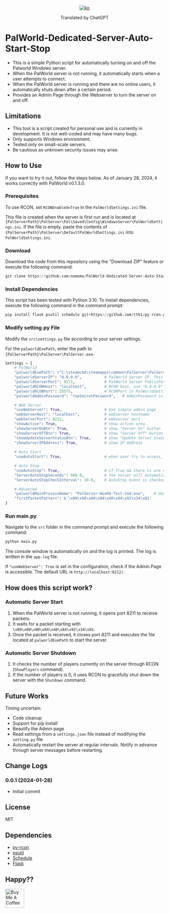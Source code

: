 <div align="center">

[![ko](https://img.shields.io/badge/lang-ko--kr-green.svg)](https://github.com/nomomo/PalWorld-Dedicated-Server-Auto-Start-Stop/blob/main/README.ko.md)

Translated by ChatGPT

</div>

# PalWorld-Dedicated-Server-Auto-Start-Stop

- This is a simple Python script for automatically turning on and off the Palworld Windows server.
- When the PalWorld server is not running, it automatically starts when a user attempts to connect.
- When the PalWorld server is running and there are no online users, it automatically shuts down after a certain period.
- Provides an Admin Page through the Webserver to turn the server on and off.

## Limitations

- This tool is a script created for personal use and is currently in development. It is not well-coded and may have many bugs.
- Only supports Windows environment.
- Tested only on small-scale servers.
- Be cautious as unknown security issues may arise.

## How to Use

If you want to try it out, follow the steps below. As of January 28, 2024, it works correctly with PalWorld v0.1.3.0.

### Prerequisites

To use RCON, set `RCONEnabled=True` in the `PalWorldSettings.ini` file.

This file is created when the server is first run and is located at `{PalServerPath}\PalServer\Pal\Saved\Config\WindowsServer\PalWorldSettings.ini`. If the file is empty, paste the contents of `{PalServerPath}\PalServer\DefaultPalWorldSettings.ini` into `PalWorldSettings.ini`.

### Download

Download the code from this repository using the "Download ZIP" feature or execute the following command:

```Python
git clone https://github.com/nomomo/PalWorld-Dedicated-Server-Auto-Start-Stop.git
```

### Install Dependencies

This script has been tested with Python 3.10. To install dependencies, execute the following command in the command prompt:

```Python
pip install flask psutil schedule git+https://github.com/ttk1/py-rcon.git
```

### Modify setting.py File

Modify the `src\settings.py` file according to your server settings.

For the `palworldExePath`, enter the path to `{PalServerPath}\PalServer\PalServer.exe`.

```python
Settings = {
    # PalWorld
    "palworldExePath": r"C:\steamcmd\steamapps\common\PalServer\PalServer.exe", #PalWorld Server exe file
    "palworldServerIP": "0.0.0.0",          # PalWorld Server IP. This is used for "Auto Start". Use "0.0.0.0" to open to all. use "localhost" for testing or connection through router with port-forwarding.
    "palworldServerPort": 8211,             # PalWorld Server PublicPort in PalWorldSettings.ini. This is used for "Auto Start".
    "palworldRCONHost": "localhost",        # RCON host. use "0.0.0.0" to open to all. use "localhost" for testing or connection through router with port-forwarding.
    "palworldRCONPort": 25575,              # RCONPort in PalWorldSettings.ini. Default is 25575
    "palworldAdminPassword": "topSecretPassword",   # AdminPassword in PalWorldSettings.ini

    # Web Server
    "useWebServer": True,                   # Use simple admin page
    "webServerHost": "localhost",           # webserver hostname
    "webServerPort": 8212,                  # webserver port
    "showAction": True,                     # show action area
    "showServerOnBtn": True,                # show "Server On" button
    "showServerOffBtn": True,               # show "Server Off" button
    "showUpdateServerStatusBtn": True,      # show "Update Server Status" button
    "showServerIPAddress": True,            # show IP Address
    
    # Auto Start
    "useAutoStart": True,                   # when user try to access, start the server automatically

    # Auto Stop
    "useAutoStop": True,                    # if True && there is are no players online, server will automatically stop
    "ServerAutoStopSeconds": 600.0,         # the server will automatically stop after ServerAutoStopSeconds seconds.
    "ServerAutoStopCheckInterval": 10.0,    # AutoStop event is checked every ServerAutoStopCheckInterval seconds.

    # Advanced
    "palworldMainProcessName": "PalServer-Win64-Test-Cmd.exe",    # don't change, if there is no problem
    "firstPacketPattern": b'\x09\x08\x00\x04\x40\x84\x92\x34\x01'
}
```

### Run main.py

Navigate to the `src` folder in the command prompt and execute the following command:

```Python
python main.py
```

The console window is automatically on and the log is printed. The log is written in the `app.log` file.

If `"useWebServer": True` is set in the configuration, check if the Admin Page is accessible. The default URL is `http://localhost:8212/`.

## How does this script work?

### Automatic Server Start

1. When the PalWorld server is not running, it opens port 8211 to receive packets.
2. It waits for a packet starting with `\x09\x08\x00\x04\x40\x84\x92\x34\x01`.
3. Once the packet is received, it closes port 8211 and executes the file located at `palworldExePath` to start the server.

### Automatic Server Shutdown

1. It checks the number of players currently on the server through RCON (`ShowPlayers` command).
2. If the number of players is 0, it uses RCON to gracefully shut down the server with the `Shutdown` command.

## Future Works

Timing uncertain:

- Code cleanup
- Support for pip install
- Beautify the Admin page
- Read settings from a `settings.json` file instead of modifying the `setting.py` file
- Automatically restart the server at regular intervals. Notify in advance through server messages before restarting.

## Change Logs

### 0.0.1 (2024-01-28)

- Initial commit

## License

MIT

## Dependencies

- [py-rcon](https://github.com/ttk1/py-rcon)
- [psutil](https://pypi.org/project/psutil/)
- [Schedule](https://pypi.org/project/schedule/)
- [Flask](https://pypi.org/project/Flask/)

## Happy??

<a href="https://www.buymeacoffee.com/nomomo" target="_blank"><img src="https://cdn.buymeacoffee.com/buttons/default-yellow.png" alt="Buy Me A Coffee" height="60"></a>
